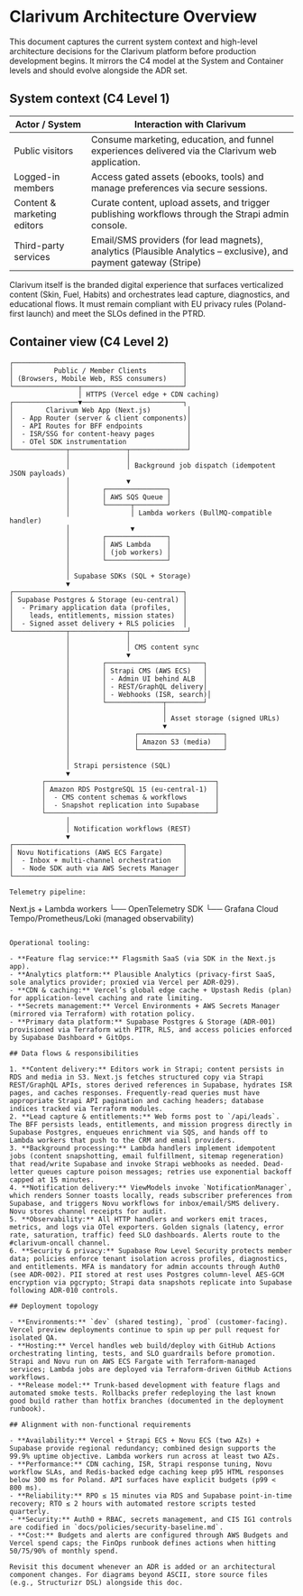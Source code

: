 # Clarivum Architecture Overview

This document captures the current system context and high-level architecture decisions for the Clarivum platform before production development begins. It mirrors the C4 model at the System and Container levels and should evolve alongside the ADR set.

## System context (C4 Level 1)

| Actor / System              | Interaction with Clarivum                                                                         |
|-----------------------------|----------------------------------------------------------------------------------------------------|
| Public visitors             | Consume marketing, education, and funnel experiences delivered via the Clarivum web application. |
| Logged-in members           | Access gated assets (ebooks, tools) and manage preferences via secure sessions.                   |
| Content & marketing editors | Curate content, upload assets, and trigger publishing workflows through the Strapi admin console. |
| Third-party services        | Email/SMS providers (for lead magnets), analytics (Plausible Analytics – exclusive), and payment gateway (Stripe) |

Clarivum itself is the branded digital experience that surfaces verticalized content (Skin, Fuel, Habits) and orchestrates lead capture, diagnostics, and educational flows. It must remain compliant with EU privacy rules (Poland-first launch) and meet the SLOs defined in the PTRD.

## Container view (C4 Level 2)

```
┌──────────────────────────────────────────┐
│          Public / Member Clients         │
│ (Browsers, Mobile Web, RSS consumers)    │
└────────────────┬─────────────────────────┘
                 │ HTTPS (Vercel edge + CDN caching)
┌────────────────▼─────────────────────────┐
│        Clarivum Web App (Next.js)         │
│  - App Router (server & client components)│
│  - API Routes for BFF endpoints           │
│  - ISR/SSG for content-heavy pages        │
│  - OTel SDK instrumentation               │
└─────────────┬──────────────┬──────────────┘
              │              │
              │              │ Background job dispatch (idempotent JSON payloads)
              │              ▼
              │        ┌───────────────┐
              │        │ AWS SQS Queue │
              │        └──────┬────────┘
              │               │ Lambda workers (BullMQ-compatible handler)
              │               ▼
              │        ┌───────────────┐
              │        │ AWS Lambda    │
              │        │ (job workers) │
              │        └───────────────┘
              │
              │ Supabase SDKs (SQL + Storage)
              ▼
┌──────────────────────────────────────────┐
│ Supabase Postgres & Storage (eu-central) │
│  - Primary application data (profiles,   │
│    leads, entitlements, mission states)  │
│  - Signed asset delivery + RLS policies  │
└─────────────┬──────────────┬──────────────┘
              │              │
              │              │ CMS content sync
              │              ▼
              │        ┌────────────────────────┐
              │        │ Strapi CMS (AWS ECS)   │
              │        │ - Admin UI behind ALB  │
              │        │ - REST/GraphQL delivery│
              │        │ - Webhooks (ISR, search)│
              │        └──────────────┬─────────┘
              │                       │
              │                       │ Asset storage (signed URLs)
              │                       ▼
              │                ┌─────────────────────┐
              │                │ Amazon S3 (media)   │
              │                └─────────────────────┘
              │
              │ Strapi persistence (SQL)
              ▼
        ┌──────────────────────────────────────────┐
        │ Amazon RDS PostgreSQL 15 (eu-central-1)  │
        │  - CMS content schemas & workflows       │
        │  - Snapshot replication into Supabase    │
        └──────────────────────────────────────────┘
              │
              │ Notification workflows (REST)
              ▼
┌──────────────────────────────────────────┐
│ Novu Notifications (AWS ECS Fargate)     │
│  - Inbox + multi-channel orchestration   │
│  - Node SDK auth via AWS Secrets Manager │
└──────────────────────────────────────────┘

Telemetry pipeline:

```
Next.js + Lambda workers
    └── OpenTelemetry SDK
            └── Grafana Cloud Tempo/Prometheus/Loki (managed observability)
```

Operational tooling:

- **Feature flag service:** Flagsmith SaaS (via SDK in the Next.js app).
- **Analytics platform:** Plausible Analytics (privacy-first SaaS, sole analytics provider; proxied via Vercel per ADR-029).
- **CDN & caching:** Vercel’s global edge cache + Upstash Redis (plan) for application-level caching and rate limiting.
- **Secrets management:** Vercel Environments + AWS Secrets Manager (mirrored via Terraform) with rotation policy.
- **Primary data platform:** Supabase Postgres & Storage (ADR-001) provisioned via Terraform with PITR, RLS, and access policies enforced by Supabase Dashboard + GitOps.

## Data flows & responsibilities

1. **Content delivery:** Editors work in Strapi; content persists in RDS and media in S3. Next.js fetches structured copy via Strapi REST/GraphQL APIs, stores derived references in Supabase, hydrates ISR pages, and caches responses. Frequently-read queries must have appropriate Strapi API pagination and caching headers; database indices tracked via Terraform modules.
2. **Lead capture & entitlements:** Web forms post to `/api/leads`. The BFF persists leads, entitlements, and mission progress directly in Supabase Postgres, enqueues enrichment via SQS, and hands off to Lambda workers that push to the CRM and email providers.
3. **Background processing:** Lambda handlers implement idempotent jobs (content snapshotting, email fulfillment, sitemap regeneration) that read/write Supabase and invoke Strapi webhooks as needed. Dead-letter queues capture poison messages; retries use exponential backoff capped at 15 minutes.
4. **Notification delivery:** ViewModels invoke `NotificationManager`, which renders Sonner toasts locally, reads subscriber preferences from Supabase, and triggers Novu workflows for inbox/email/SMS delivery. Novu stores channel receipts for audit.
5. **Observability:** All HTTP handlers and workers emit traces, metrics, and logs via OTel exporters. Golden signals (latency, error rate, saturation, traffic) feed SLO dashboards. Alerts route to the #clarivum-oncall channel.
6. **Security & privacy:** Supabase Row Level Security protects member data; policies enforce tenant isolation across profiles, diagnostics, and entitlements. MFA is mandatory for admin accounts through Auth0 (see ADR-002). PII stored at rest uses Postgres column-level AES-GCM encryption via pgcrypto; Strapi data snapshots replicate into Supabase following ADR-010 controls.

## Deployment topology

- **Environments:** `dev` (shared testing), `prod` (customer-facing). Vercel preview deployments continue to spin up per pull request for isolated QA.
- **Hosting:** Vercel handles web build/deploy with GitHub Actions orchestrating linting, tests, and SLO guardrails before promotion. Strapi and Novu run on AWS ECS Fargate with Terraform-managed services; Lambda jobs are deployed via Terraform-driven GitHub Actions workflows.
- **Release model:** Trunk-based development with feature flags and automated smoke tests. Rollbacks prefer redeploying the last known good build rather than hotfix branches (documented in the deployment runbook).

## Alignment with non-functional requirements

- **Availability:** Vercel + Strapi ECS + Novu ECS (two AZs) + Supabase provide regional redundancy; combined design supports the 99.9% uptime objective. Lambda workers run across at least two AZs.
- **Performance:** CDN caching, ISR, Strapi response tuning, Novu workflow SLAs, and Redis-backed edge caching keep p95 HTML responses below 300 ms for Poland. API surfaces have explicit budgets (p99 < 800 ms).
- **Reliability:** RPO ≤ 15 minutes via RDS and Supabase point-in-time recovery; RTO ≤ 2 hours with automated restore scripts tested quarterly.
- **Security:** Auth0 + RBAC, secrets management, and CIS IG1 controls are codified in `docs/policies/security-baseline.md`.
- **Cost:** Budgets and alerts are configured through AWS Budgets and Vercel spend caps; the FinOps runbook defines actions when hitting 50/75/90% of monthly spend.

Revisit this document whenever an ADR is added or an architectural component changes. For diagrams beyond ASCII, store source files (e.g., Structurizr DSL) alongside this doc.
